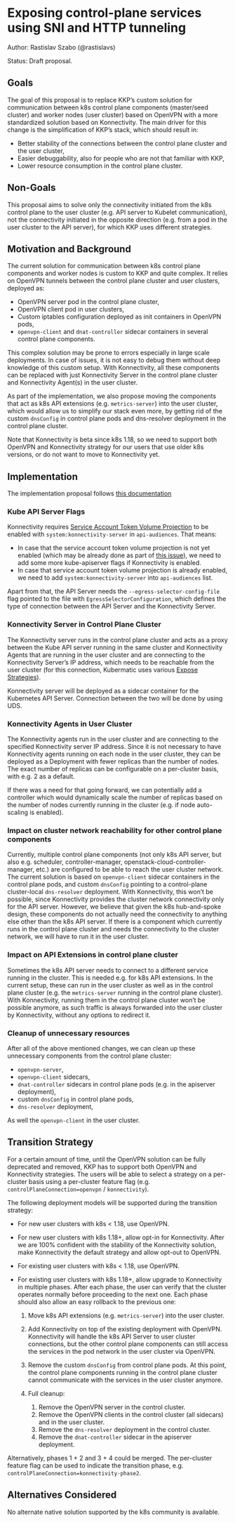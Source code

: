 # Exposing control-plane services using SNI and HTTP tunneling

Author: Rastislav Szabo (@rastislavs)

Status: Draft proposal.


## Goals

The goal of this proposal is to replace KKP’s custom solution for communication between k8s control plane components (master/seed cluster) and worker nodes (user cluster) based on OpenVPN with a more standardized solution based on Konnectivity. The main driver for this change is the simplification of KKP’s stack, which should result in:

* Better stability of the connections between the control plane cluster and the user cluster,
* Easier debuggability, also for people who are not that familiar with KKP,
* Lower resource consumption in the control plane cluster.


## Non-Goals

This proposal aims to solve only the connectivity initiated from the k8s control plane to the user cluster (e.g. API server to Kubelet communication), not the connectivity initiated in the opposite direction (e.g. from a pod in the user cluster to the API server), for which KKP uses different strategies.


## Motivation and Background

The current solution for communication between k8s control plane components and worker nodes is custom to KKP and quite complex. It relies on OpenVPN tunnels between the control plane cluster and user clusters, deployed as:

* OpenVPN server pod in the control plane cluster,
* OpenVPN client pod in user clusters,
* Custom iptables configuration deployed as init containers in OpenVPN pods,
* `openvpn-client` and `dnat-controller` sidecar containers in several control plane components.

This complex solution may be prone to errors especially in large scale deployments. In case of issues, it is not easy to debug them without deep knowledge of this custom setup. With Konnectivity, all these components can be replaced with just Konnectivity Server in the control plane cluster and Konnectivity Agent(s) in the user cluster.

As part of the implementation, we also propose moving the components that act as k8s API extensions (e.g. `metrics-server`) into the user cluster, which would allow us to simplify our stack even more, by getting rid of the custom `dnsConfig` in control plane pods and dns-resolver deployment in the control plane cluster.

Note that Konnectivity is beta since k8s 1.18, so we need to support both OpenVPN and Konnectivity strategy for our users that use older k8s versions, or do not want to move to Konnectivity yet.


## Implementation

The implementation proposal follows [this documentation][kubernetes_konnectivity_doc]


### Kube API Server Flags

Konnectivity requires [Service Account Token Volume Projection][kubernetes_service_account] to be enabled with `system:konnectivity-server` in `api-audiences`. That means:

* In case that the service account token volume projection is not yet enabled (which may be already done as part of [this issue][issue_6191]), we need to add some more kube-apiserver flags if Konnectivity is enabled.
* In case that service account token volume projection is already enabled, we need to add `system:konnectivity-server` into `api-audiences` list.

Apart from that, the API Server needs the `--egress-selector-config-file` flag pointed to the file with `EgressSelectorConfiguration`, which defines the type of connection between the API Server and the Konnectivity Server. 

### Konnectivity Server in Control Plane Cluster

The Konnectivity server runs in the control plane cluster and acts as a proxy between the Kube API server running in the same cluster and Konnectivity Agents that are running in the user cluster and are connecting to the Konnectivity Server’s IP address, which needs to be reachable from the user cluster (for this connection, Kubermatic uses various [Expose Strategies][k8c_expose_strategies]).

Konnectivity server will be deployed as a sidecar container for the Kubernetes API Server. Connection between the two will be done by using UDS.


### Konnectivity Agents in User Cluster

The Konnectivity agents run in the user cluster and are connecting to the specified Konnectivity server IP address. Since it is not necessary to have Konnectivity agents running on each node in the user cluster, they can be deployed as a Deployment with fewer replicas than the number of nodes. The exact number of replicas can be configurable on a per-cluster basis, with e.g. 2 as a default.

If there was a need for that going forward, we can potentially add a controller which would dynamically scale the number of replicas based on the number of nodes currently running in the cluster (e.g. if node auto-scaling is enabled).


### Impact on cluster network reachability for other control plane components

Currently, multiple control plane components (not only k8s API server, but also e.g. scheduler, controller-manager, openstack-cloud-controller-manager, etc.) are configured to be able to reach the user cluster network. The current solution is based on `openvpn-client` sidecar containers in the control plane pods, and custom `dnsConfig` pointing to a control-plane cluster-local `dns-resolver` deployment. With Konnectivity, this won’t be possible, since Konnectivity provides the cluster network connectivity only for the API server. However, we believe that given the k8s hub-and-spoke design, these components do not actually need the connectivity to anything else other than the k8s API server. If there is a component which currently runs in the control plane cluster and needs the connectivity to the cluster network, we will have to run it in the user cluster.


### Impact on API Extensions in control plane cluster

Sometimes the k8s API server needs to connect to a different service running in the cluster. This is needed e.g. for k8s API extensions. In the current setup, these can run in the user cluster as well as in the control plane cluster (e.g. the `metrics-server` running in the control plane cluster). With Konnectivity, running them in the control plane cluster won’t be possible anymore, as such traffic is always forwarded into the user cluster by Konnectivity, without any options to redirect it.


### Cleanup of unnecessary resources

After all of the above mentioned changes, we can clean up these unnecessary components from the control plane cluster:

* `openvpn-server`,
* `openvpn-client` sidecars,
* `dnat-controller` sidecars in control plane pods (e.g. in the apiserver deployment),
* custom `dnsConfig` in control plane pods,
* `dns-resolver` deployment,

As well the `openvpn-client` in the user cluster.


## Transition Strategy

For a certain amount of time, until the OpenVPN solution can be fully deprecated and removed, KKP has to support both OpenVPN and Konnectivity strategies. The users will be able to select a strategy on a per-cluster basis using a per-cluster feature flag (e.g. `controlPlaneConnection=openvpn` / `konnectivity`).

The following deployment models will be supported during the transition strategy:

* For new user clusters with k8s < 1.18, use OpenVPN.
* For new user clusters with k8s 1.18+, allow opt-in for Konnectivity. After we are 100% confident with the stability of the Konnectivity solution, make Konnectivity the default strategy and allow opt-out to OpenVPN.
* For existing user clusters with k8s < 1.18, use OpenVPN.
* For existing user clusters with k8s 1.18+, allow upgrade to Konnectivity in multiple phases. After each phase, the user can verify that the cluster operates normally before proceeding to the next one. Each phase should also allow an easy rollback to the previous one:

    1. Move k8s API extensions (e.g. `metrics-server`) into the user cluster.
    2. Add Konnectivity on top of the existing deployment with OpenVPN. Konnectivity will handle the k8s API Server to user cluster connections, but the other control plane components can still access the services in the pod network in the user cluster via OpenVPN.
    3. Remove the custom `dnsConfig` from control plane pods. At this point, the control plane components running in the control plane cluster cannot communicate with the services in the user cluster anymore.
    4. Full cleanup:

        1. Remove the OpenVPN server in the control cluster.
        2. Remove the OpenVPN clients in the control cluster (all sidecars) and in the user cluster.
        3. Remove the `dns-resolver` deployment in the control cluster.
        4. Remove the `dnat-controller` sidecar in the apiserver deployment.

Alternatively, phases 1 + 2 and 3 + 4 could be merged. The per-cluster feature flag can be used to indicate the transition phase, e.g. `controlPlaneConnection=konnectivity-phase2`.


## Alternatives Considered

No alternate native solution supported by the k8s community is available.

[kubernetes_konnectivity_doc]: https://kubernetes.io/docs/tasks/extend-kubernetes/setup-konnectivity/
[kubernetes_service_account]: https://kubernetes.io/docs/tasks/configure-pod-container/configure-service-account/#service-account-token-volume-projection
[issue_6191]: https://github.com/kubermatic/kubermatic/issues/6191
[k8c_expose_strategies]: https://docs.kubermatic.com/kubermatic/master/guides/kkp_networking/expose_strategies/
